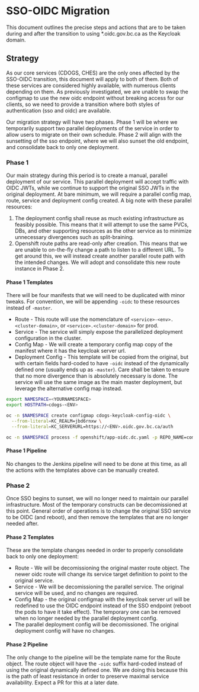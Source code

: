 # SSO-OIDC Migration

This document outlines the precise steps and actions that are to be taken during and after the transition to using *.oidc.gov.bc.ca as the Keycloak domain.

## Strategy

As our core services (CDOGS, CHES) are the only ones affected by the SSO-OIDC transition, this document will apply to both of them. Both of these services are considered highly available, with numerous clients depending on them. As previously investigated, we are unable to swap the configmap to use the new oidc endpoint without breaking access for our clients, so we need to provide a transition where both styles of authentication (sso and oidc) are available.

Our migration strategy will have two phases. Phase 1 will be where we temporarily support two parallel deployments of the service in order to allow users to migrate on their own schedule. Phase 2 will align with the sunsetting of the sso endpoint, where we will also sunset the old endpoint, and consolidate back to only one deployment.

### Phase 1

Our main strategy during this period is to create a manual, parallel deployment of our service. This parallel deployment will accept traffic with OIDC JWTs, while we continue to support the original SSO JWTs in the original deployment. At bare minimum, we will require a parallel config map, route, service and deployment config created. A big note with these parallel resources:

1. The deployment config shall reuse as much existing infrastructure as feasibly possible. This means that it will attempt to use the same PVCs, DBs, and other supporting resources as the other service as to minimize unnecessary divergences such as split-braining.
2. Openshift route paths are read-only after creation. This means that we are unable to on-the-fly change a path to listen to a different URL. To get around this, we will instead create another parallel route path with the intended changes. We will adopt and consolidate this new route instance in Phase 2.

#### Phase 1 Templates

There will be four manifests that we will need to be duplicated with minor tweaks. For convention, we will be appending `-oidc` to these resources instead of `-master`.

* Route - This route will use the nomenclature of `<service>-<env>.<cluster-domain>`, or `<service>.<cluster-domain>` for prod.
* Service - The service will simply expose the parallelized deployment configuration in the cluster.
* Config Map - We will create a temporary config map copy of the manifest where it has the keycloak server url.
* Deployment Config - This template will be copied from the original, but with certain fields hard-coded to have `-oidc` instead of the dynamically defined one (usually ends up as `-master`). Care shall be taken to ensure that no more divergence than is absolutely necessary is done. The service will use the same image as the main master deployment, but leverage the alternative config map instead.

```sh
export NAMESPACE=<YOURNAMESPACE>
export HOSTPATH=cdogs-<ENV>

oc -n $NAMESPACE create configmap cdogs-keycloak-config-oidc \
  --from-literal=KC_REALM=jbd6rnxw \
  --from-literal=KC_SERVERURL=https://<ENV>.oidc.gov.bc.ca/auth

oc -n $NAMESPACE process -f openshift/app-oidc.dc.yaml -p REPO_NAME=common-document-generation-service -p JOB_NAME=oidc -p NAMESPACE=$NAMESPACE -p APP_NAME=cdogs -p HOST_ROUTE=$HOSTPATH.pathfinder.gov.bc.ca -o yaml | oc -n $NAMESPACE apply -f -
```

#### Phase 1 Pipeline

No changes to the Jenkins pipeline will need to be done at this time, as all the actions with the templates above can be manually created.

### Phase 2

Once SSO begins to sunset, we will no longer need to maintain our parallel infrastructure. Most of the temporary constructs can be decomissioned at this point. General order of operations is to change the original SSO service to be OIDC (and reboot), and then remove the templates that are no longer needed after.

#### Phase 2 Templates

These are the template changes needed in order to properly consolidate back to only one deployment:

* Route - We will be decomissioning the original master route object. The newer oidc route will change its service target definition to point to the original service.
* Service - We will be decomissioning the parallel service. The original service will be used, and no changes are required.
* Config Map - the original configmap with the keycloak server url will be redefined to use the OIDC endpoint instead of the SSO endpoint (reboot the pods to have it take effect). The temporary one can be removed when no longer needed by the parallel deployment config.
* The parallel deployment config will be decomissioned. The original deployment config will have no changes.

#### Phase 2 Pipeline

The only change to the pipeline will be the template name for the Route object. The route object will have the `-oidc` suffix hard-coded instead of using the original dynamically defined one. We are doing this because this is the path of least resistance in order to preserve maximal service availability. Expect a PR for this at a later date.
